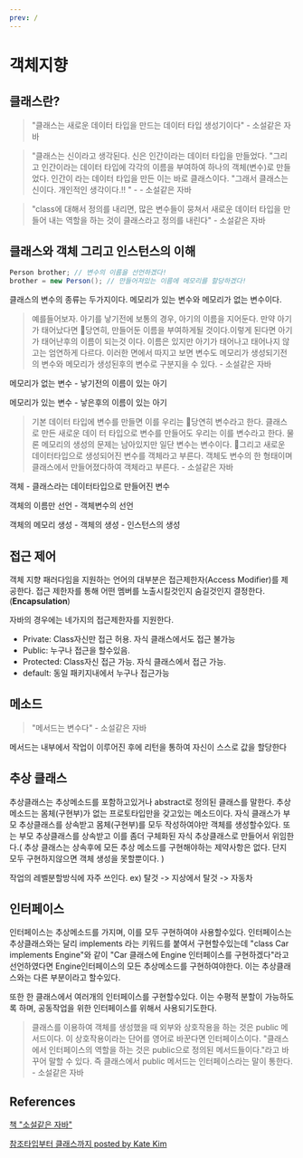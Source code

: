 ```yaml
---
prev: /
---
```

# 객체지향

## 클래스란?

> "클래스는 새로운 데이터 타입을 만드는 데이터 타입 생성기이다" - 소설같은 자바

> "클래스는 신이라고 생각된다. 신은 인간이라는 데이터 타입을 만들었다. "그리고 인간이라는 데이터 타입에 각각의 이름을 부여하여 하나의 객체(변수)로 만들었다. 인간이 라는 데이터 타입을 만든 이는 바로 클래스이다. "그래서 클래스는 신이다. 개인적인 생각이다.!! " - - 소설같은 자바

> "class에 대해서 정의를 내리면, 많은 변수들이 뭉쳐서 새로운 데이터 타입을 만들어 내는 역할을 하는 것이 클래스라고 정의를 내린다" - 소설같은 자바

## 클래스와 객체 그리고 인스턴스의 이해

```java 
Person brother; // 변수의 이름을 선언하겠다!
brother = new Person(); // 만들어져있는 이름에 메모리를 할당하겠다!
```

클래스의 변수의 종류는 두가지이다. 메모리가 있는 변수와 메모리가 없는 변수이다. 

> 예를들어보자. 아기를 낳기전에 보통의 경우, 아기의 이름을 지어둔다. 만약 아기가 태어났다면 􏰣당연히, 만들어둔 이름을 부여하게될 것이다.이렇게 된다면 아기가 태어난후의 이름이 되는것 이다. 이름은 있지만 아기가 태어나고 태어나지 않고는 엄연하게 다르다. 이러한 면에서 따지고 보면 변수도 메모리가 생성되기전의 변수와 메모리가 생성된후의 변수로 구분지을 수 있다. - 소설같은 자바

메모리가 없는 변수  -  낳기전의 이름이 있는 아기

메모리가 있는 변수  -  낳은후의 이름이 있는 아기  

> 기본 데이터 타입에 변수를 만들면 이를 우리는 􏰣당연히 변수라고 한다. 클래스로 만든 새로운 데이 터 타입으로 변수를 만들어도 우리는 이를 변수라고 한다. 물론 메모리의 생성의 문제는 남아있지만 일단 변수는 변수이다. 􏰢그리고 새로운 데이터타입으로 생성되어진 변수를 객체라고 부른다. 객체도 변수의 한 형태이며 클래스에서 만들어졌다하여 객체라고 부른다. - 소설같은 자바

객체 - 클래스라는 데이터타입으로 만들어진 변수

객체의 이름만 선언 - 객체변수의 선언

객체의 메모리 생성 -  객체의 생성 - 인스턴스의 생성

## 접근 제어

객체 지향 패러다임을 지원하는 언어의 대부분은 접근제한자(Access Modifier)를 제공한다. 접근 제한자를 통해 어떤 멤버를 노출시킬것인지 숨길것인지 결정한다. (**Encapsulation**)

자바의 경우에는 네가지의 접근제한자를 지원한다.

- Private: Class자신만 접근 허용. 자식 클래스에서도 접근 불가능
- Public: 누구나 접근을 할수있음.
- Protected: Class자신 접근 가능. 자식 클래스에서 접근 가능. 
- default: 동일 패키지내에서 누구나 접근가능

## 메소드 

> "메서드는 변수다" - 소설같은 자바 

메서드는 내부에서 작업이 이루어진 후에 리턴을 통하여 자신이 스스로 값을 할당한다

## 추상 클래스 

추상클래스는 추상메소드를 포함하고있거나 abstract로 정의된 클래스를 말한다. 추상메소드는 몸체(구현부)가 없는 프로토타입만을 갖고있는 메소드이다. 자식 클래스가 부모 추상클래스를 상속받고 몸체(구현부)를 모두 작성하여야만 객체를 생성할수있다. 또는 부모 추상클래스를 상속받고 이를 좀더 구체화된 자식 추상클래스로 만들어서 위임한다.( 추상 클래스는 상속후에 모든 추상 메소드를 구현해야하는 제약사항은 없다. 단지 모두 구현하지않으면 객체 생성을 못할뿐이다. )

작업의 레벨분할방식에 자주 쓰인다. ex) 탈것 -> 지상에서 탈것 -> 자동차 

## 인터페이스 

인터페이스는 추상메소드를 가지며, 이를 모두 구현하여야 사용할수있다. 인터페이스는 추상클래스와는 달리 implements 라는 키워드를 붙여서 구현할수있는데
"class Car implements Engine"와 같이 "Car 클래스에 Engine 인터페이스를 구현하겠다"라고 선언하였다면 Engine인터페이스의 모든 추상메소드를 구현하여야한다. 이는 추상클래스와는 다른 부분이라고 할수있다. 

또한 한 클래스에서 여러개의 인터페이스를 구현할수있다. 이는 수평적 분할이 가능하도록 하며, 공동작업을 위한 인터페이스를 위해서 사용되기도한다. 

> 클래스를 이용하여 객체를 생성했을 때 외부와 상호작용을 하는 것은 public 메서드이다. 이 상호작용이라는 단어를 영어로 바꾼다면 인터페이스이다. "클래스에서 인터페이스의 역할을 하는 것은 public으로 정의된 메서드들이다."라고 바꾸어 말할 수 있다. 즉 클래스에서 public 메서드는 인터페이스라는 말이 통한다.  - 소설같은 자바

## References

[책 "소설같은 자바"](http://book.interpark.com/product/BookDisplay.do?_method=detail&sc.prdNo=206612496)

[참조타입부터 클래스까지 posted by Kate Kim](https://medium.com/@katekim720/%EC%B0%B8%EC%A1%B0%ED%83%80%EC%9E%85%EB%B6%80%ED%84%B0-%ED%81%B4%EB%9E%98%EC%8A%A4%EA%B9%8C%EC%A7%80-e7982964b6c7)
